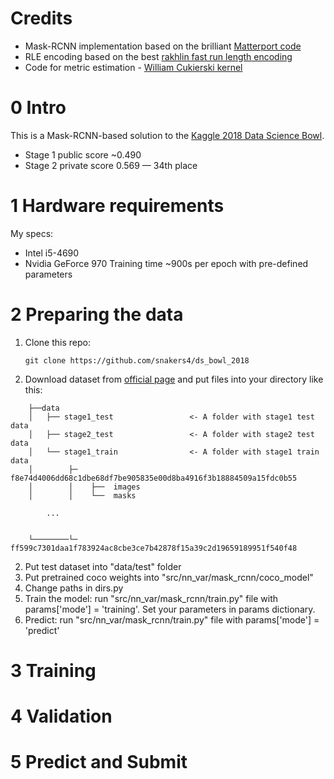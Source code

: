 # Credits
* Mask-RCNN implementation based on the brilliant [Matterport code](https://github.com/matterport/Mask_RCNN)
* RLE encoding based on the best [rakhlin fast run length encoding](https://www.kaggle.com/rakhlin/fast-run-length-encoding-python)
* Code for metric estimation - [William Cukierski kernel](https://www.kaggle.com/wcukierski/example-metric-implementation)

# 0 Intro
This is a Mask-RCNN-based solution to the [Kaggle 2018 Data Science Bowl](https://www.kaggle.com/c/data-science-bowl-2018).
* Stage 1 public score ~0.490
* Stage 2 private score 0.569 — 34th place

# 1 Hardware requirements
My specs:
* Intel i5-4690
* Nvidia GeForce 970
Training time ~900s per epoch with pre-defined parameters

# 2 Preparing the data
1. Clone this repo:

      `git clone https://github.com/snakers4/ds_bowl_2018`
2. Download dataset from [official page](https://www.kaggle.com/c/data-science-bowl-2018/data) and put files into your directory like this:
```
    ├──data
    │   ├── stage1_test                 <- A folder with stage1 test data
    │   ├── stage2_test                 <- A folder with stage2 test data
    │   └── stage1_train                <- A folder with stage1 train data
    │        ├─ f8e74d4006dd68c1dbe68df7be905835e00d8ba4916f3b18884509a15fdc0b55
    │        │    ├──  images
    │        │    └──  masks

        ...
        

    └────────└─ ff599c7301daa1f783924ac8cbe3ce7b42878f15a39c2d19659189951f540f48
```
    
2. Put test dataset into "data/test" folder
3. Put pretrained coco weights into "src/nn_var/mask_rcnn/coco_model"
4. Change paths in dirs.py
5. Train the model: run "src/nn_var/mask_rcnn/train.py" file with params['mode'] = 'training'.
   Set your parameters in params dictionary.
6. Predict: run "src/nn_var/mask_rcnn/train.py" file with params['mode'] = 'predict'

# 3 Training

# 4 Validation

# 5 Predict and Submit
